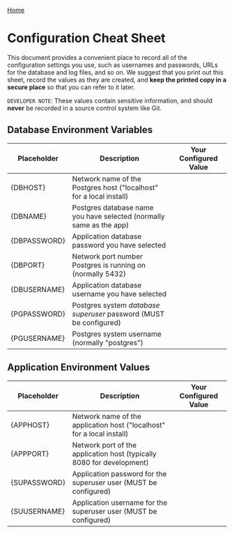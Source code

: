 [Home](./index.md)

# Configuration Cheat Sheet

This document provides a convenient place to record all of the configuration
settings you use, such as usernames and passwords, URLs for the database and
log files, and so on.  We suggest that you print out this sheet, record the
values as they are created, and **keep the printed copy in a secure place**
so that you can refer to it later.

`DEVELOPER NOTE`:  These values contain sensitive information, and should
**never** be recorded in a source control system like Git.

## Database Environment Variables

| Placeholder  | Description                                                         | Your Configured Value |
|--------------|---------------------------------------------------------------------|-----------------------|
| {DBHOST}     | Network name of the Postgres host ("localhost" for a local install) |                       | 
| {DBNAME}     | Postgres database name you have selected (normally same as the app) |                       |
| {DBPASSWORD} | Application database password you have selected                     |                       |
| {DBPORT}     | Network port number Postgres is running on (normally 5432)          |                       |
| {DBUSERNAME} | Application database username you have selected                     |                       |
| {PGPASSWORD} | Postgres system *database superuser* password (MUST be configured)  |                       |
| {PGUSERNAME} | Postgres system username (normally "postgres")                      |                       |

## Application Environment Values

| Placeholder  | Description                                                            | Your Configured Value |
|--------------|------------------------------------------------------------------------|-----------------------|
| {APPHOST}    | Network name of the application host ("localhost" for a local install) |                       |
| {APPPORT}    | Network port of the application host (typically 8080 for development)  |                       |
| {SUPASSWORD} | Application password for the superuser user (MUST be configured)       |                       |
| {SUUSERNAME} | Application username for the superuser user (MUST be configured)       |                       |

